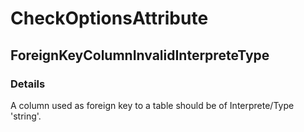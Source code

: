 ﻿---  
uid: Validator_2_38_7  
---

# CheckOptionsAttribute

## ForeignKeyColumnInvalidInterpreteType

### Details

A column used as foreign key to a table should be of Interprete\/Type 'string'.
